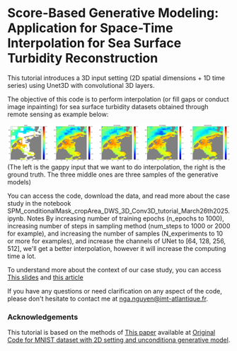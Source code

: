 # Score-Based Generative Modeling: Application for Space-Time Interpolation for Sea Surface Turbidity Reconstruction
This tutorial introduces a 3D input setting (2D spatial dimensions + 1D time series) using Unet3D with convolutional 3D layers.

The objective of this code is to perform interpolation (or fill gaps or conduct image inpainting) for sea surface turbidity datasets obtained through remote sensing as example below: 


![ncsnv2](https://github.com/nguyenthuynga/Diffusion/blob/main/Images/diffusion_generative.png?raw=true)
(The left is the gappy input that we want to do interpolation, the right is the ground truth. The three middle ones are three samples of the generative models)

You can access the code, download the data, and read more about the case study in the notebook SPM_conditionalMask_cropArea_DWS_3D_Conv3D_tutorial_March26th2025.ipynb. Notes
By increasing number of training epochs (n_epochs to 1000), increasing number of steps in sampling method (num_steps to 1000 or 2000 for example), and increasing the number of samples (N_experiments to 10 or more for examples), and increase the channels of UNet to [64, 128, 256, 512], we'll get a better interpolation, however it will increase the computing time a lot.

To understand more about the context of our case study, you can access [This slides](https://docs.google.com/presentation/d/1Y1j6_iKmeO4hHZAV_nhta61goB236aH6/edit?usp=sharing&ouid=117664582541527289206&rtpof=true&sd=true) and [this article](https://drive.google.com/file/d/1ua0MAdwUuBBWKQ1M9NRoxbwqvJSqX1ID/view?usp=drive_link)

If you have any questions or need clarification on any aspect of the code, please don't hesitate to contact me at nga.nguyen@imt-atlantique.fr.

### Acknowledgements

This tutorial is based on the methods of [This paper](https://arxiv.org/pdf/2011.13456.pdf) available at [Original Code for MNIST dataset with 2D setting and unconditiona generative model](https://colab.research.google.com/drive/120kYYBOVa1i0TD85RjlEkFjaWDxSFUx3?usp=sharing#scrollTo=XCR6m0HjWGVV).



